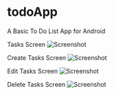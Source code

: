 # todoApp
A Basic To Do List App for Android

Tasks Screen
![Screenshot](https://github.com/ThienLu/todoApp/tree/assets/assets/Tasks.png)

Create Tasks Screen
![Screenshot](https://github.com/ThienLu/todoApp/tree/assets/assets/Create.png)

Edit Tasks Screen
![Screenshot](https://github.com/ThienLu/todoApp/tree/assets/assets/Edit.png)

Delete Tasks Screen
![Screenshot](https://github.com/ThienLu/todoApp/tree/assets/assets/Delete.png)
